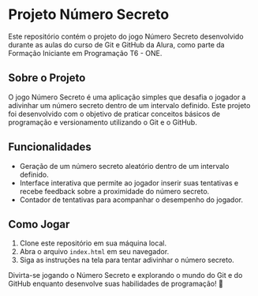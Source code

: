 # Projeto Número Secreto

Este repositório contém o projeto do jogo Número Secreto desenvolvido durante as aulas do curso de Git e GitHub da Alura, como parte da Formação Iniciante em Programação T6 - ONE.

## Sobre o Projeto

O jogo Número Secreto é uma aplicação simples que desafia o jogador a adivinhar um número secreto dentro de um intervalo definido. Este projeto foi desenvolvido com o objetivo de praticar conceitos básicos de programação e versionamento utilizando o Git e o GitHub.

## Funcionalidades

- Geração de um número secreto aleatório dentro de um intervalo definido.
- Interface interativa que permite ao jogador inserir suas tentativas e recebe feedback sobre a proximidade do número secreto.
- Contador de tentativas para acompanhar o desempenho do jogador.

## Como Jogar

1. Clone este repositório em sua máquina local.
2. Abra o arquivo `index.html` em seu navegador.
3. Siga as instruções na tela para tentar adivinhar o número secreto.

Divirta-se jogando o Número Secreto e explorando o mundo do Git e do GitHub enquanto desenvolve suas habilidades de programação! 🚀
